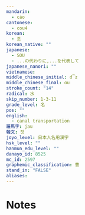 ```yaml
---
mandarin:
  - cáo
cantonese:
  - cou4
korean:
  - 조
korean_native: ""
japanese:
  - SOU
  - ...の代わりに,...を代表して
japanese_nanori: ""
vietnamese:
middle_chinese_initial: d͡z
middle_chinese_final: ɑu
stroke_count: "14"
radical: 水
skip_number: 1-3-11
grade_level: 名
pos: ""
english:
  - canal transportation
羅馬字: jau
韓文: 잣
joyo_level: 日本人名用漢字
hsk_level: ""
hanmun_edu_level: ""
danayo_id: 8525
mc_id: 2597
graphemic_classification: 曹
stand_in: "FALSE"
aliases:
---
```


# Notes
